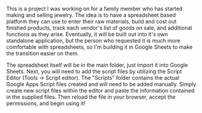 This is a project I was working on for a family member who has started making and selling jewelry. The idea is to have a spreadsheet based platform they can use to enter their raw materials, build and cost out finished products, track each vendor's list of goods on sale, and additional functions as they arise. Eventually, it will be built out into it's own standalone application, but the person who requested it is much more comfortable with spreadsheets, so I'm building it in Google Sheets to make the transition easier on them.

The spreadsheet itself will be in the main folder, just import it into Google Sheets. Next, you will need to add the script files by utilizing the Script Editor (Tools -> Script editor). The "Scripts" folder contains the actual Google Apps Script files created and will need to be added manually. Simply create new script files within the editor and paste the information contained in the supplied files. Then reload the file in your browser, accept the permissions, and begin using it!

